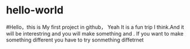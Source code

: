 # hello-world
#Hello，this is My first project in github， 
Yeah It is  a fun trip I think.And it will be interestring and you will  make something and .
If you want to make something different you have to try sonmething diffetrnet 
